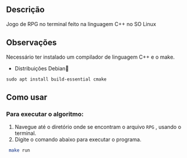 ## Descrição
Jogo de RPG no terminal feito na linguagem C++ no SO Linux 

## Observações
Necessário ter instalado um compilador de linguagem C++ e o make.
- Distribuições Debian🐧
```shell
sudo apt install build-essential cmake
```

## Como usar
### Para executar o algoritmo:
1. Navegue até o diretório onde se encontram o arquivo `RPG` , usando o terminal.
2. Digite o comando abaixo para executar o programa.

```bash 
 make run
```